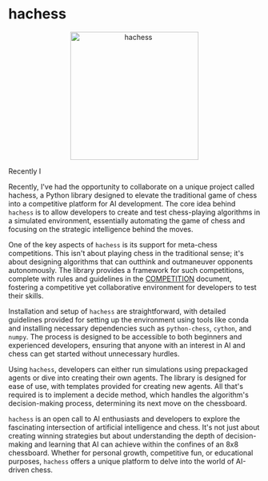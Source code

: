 # hachess

<div align="center" id="top">
  <img src="https://media4.giphy.com/media/Spty0N8Cg3lNMnFLoB/giphy.gif" width="256" alt="hachess"/>
</div>

Recently I 

Recently, I've had the opportunity to collaborate  on a unique project called hachess, a Python library designed to elevate the traditional game of chess into a competitive platform for AI development. The core idea behind `hachess` is to allow developers to create and test chess-playing algorithms in a simulated environment, essentially automating the game of chess and focusing on the strategic intelligence behind the moves.

One of the key aspects of `hachess` is its support for meta-chess competitions. This isn't about playing chess in the traditional sense; it's about designing algorithms that can outthink and outmaneuver opponents autonomously. The library provides a framework for such competitions, complete with rules and guidelines in the [COMPETITION](COMPETITION.md) document, fostering a competitive yet collaborative environment for developers to test their skills.

Installation and setup of `hachess` are straightforward, with detailed guidelines provided for setting up the environment using tools like conda and installing necessary dependencies such as `python-chess`, `cython`, and `numpy`. The process is designed to be accessible to both beginners and experienced developers, ensuring that anyone with an interest in AI and chess can get started without unnecessary hurdles.

Using `hachess`, developers can either run simulations using prepackaged agents or dive into creating their own agents. The library is designed for ease of use, with templates provided for creating new agents. All that's required is to implement a decide method, which handles the algorithm's decision-making process, determining its next move on the chessboard.

`hachess` is an open call to AI enthusiasts and developers to explore the fascinating intersection of artificial intelligence and chess. It's not just about creating winning strategies but about understanding the depth of decision-making and learning that AI can achieve within the confines of an 8x8 chessboard. Whether for personal growth, competitive fun, or educational purposes, `hachess` offers a unique platform to delve into the world of AI-driven chess.
